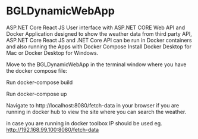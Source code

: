 # BGLDynamicWebApp

ASP.NET Core React JS User interface with ASP.NET CORE Web API and Docker
Application designed to show the weather data from third party API, ASP.NET Core React JS and .NET Core API can be run in Docker containers and also running the Apps with Docker Compose
Install Docker Desktop for Mac or Docker Desktop for Windows.

Move to the BGLDynamicWebApp in the terminal window where you have the docker compose file:

Run docker-compose build

Run docker-compose up

Navigate to http://localhost:8080/fetch-data in your browser if you are running in docker hub to view the site where you can search the weather.

in case you are running in docker toolbox IP should be used eg. http://192.168.99.100:8080/fetch-data
